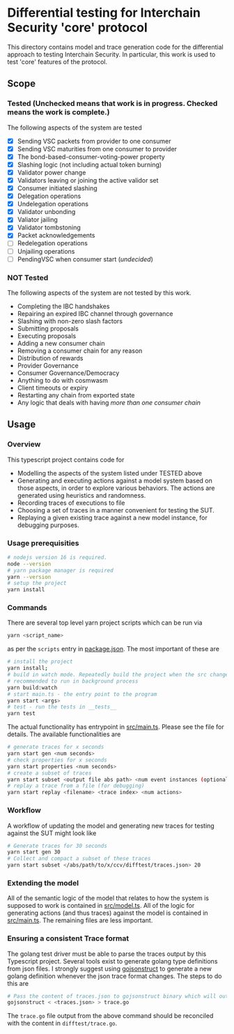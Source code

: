 # Differential testing for Interchain Security 'core' protocol

This directory contains model and trace generation code for the differential approach to testing Interchain Security. In particular, this work is used to test 'core' features of the protocol.

## Scope

### Tested (Unchecked means that work is in progress. Checked means the work is complete.)

The following aspects of the system are tested

- [x] Sending VSC packets from provider to one consumer
- [x] Sending VSC maturities from one consumer to provider
- [x] The bond-based-consumer-voting-power property
- [x] Slashing logic (not including actual token burning)
- [x] Validator power change
- [x] Validators leaving or joining the active validor set
- [x] Consumer initiated slashing
- [x] Delegation operations
- [x] Undelegation operations
- [x] Validator unbonding
- [x] Valiator jailing
- [x] Validator tombstoning
- [x] Packet acknowledgements
- [ ] Redelegation operations
- [ ] Unjailing operations
- [ ] PendingVSC when consumer start (_undecided_)

### NOT Tested

The following aspects of the system are not tested by this work.

- Completing the IBC handshakes
- Repairing an expired IBC channel through governance
- Slashing with non-zero slash factors
- Submitting proposals
- Executing proposals
- Adding a new consumer chain
- Removing a consumer chain for any reason
- Distribution of rewards
- Provider Governance
- Consumer Governance/Democracy
- Anything to do with cosmwasm
- Client timeouts or expiry
- Restarting any chain from exported state
- Any logic that deals with having _more than one consumer chain_

## Usage

### Overview

This typescript project contains code for

- Modelling the aspects of the system listed under TESTED above
- Generating and executing actions against a model system based on those aspects, in order to explore various behaviors. The actions are generated using heuristics and randomness.
- Recording traces of executions to file
- Choosing a set of traces in a manner convenient for testing the SUT.
- Replaying a given existing trace against a new model instance, for debugging purposes.

### Usage prerequisities

```bash
# nodejs version 16 is required.
node --version
# yarn package manager is required
yarn --version
# setup the project
yarn install
```

### Commands

There are several top level yarn project scripts which can be run via

```bash
yarn <script_name>
```

as per the `scripts` entry in [package.json](./package.json). The most important of these are

```bash
# install the project
yarn install;
# build in watch mode. Repeatedly build the project when the src changes
# recommended to run in background process
yarn build:watch
# start main.ts - the entry point to the program
yarn start <args>
# test - run the tests in __tests__
yarn test
```

The actual functionality has entrypoint in [src/main.ts](./src/main.ts). Please see the file for details. The available functionalities are

```bash
# generate traces for x seconds
yarn start gen <num seconds>
# check properties for x seconds
yarn start properties <num seconds>
# create a subset of traces
yarn start subset <output file abs path> <num event instances (optional)>
# replay a trace from a file (for debugging)
yarn start replay <filename> <trace index> <num actions>
```

### Workflow

A workflow of updating the model and generating new traces for testing against the SUT might look like

```bash
# Generate traces for 30 seconds
yarn start gen 30
# Collect and compact a subset of these traces
yarn start subset </abs/path/to/x/ccv/difftest/traces.json> 20
```

### Extending the model

All of the semantic logic of the model that relates to how the system is supposed to work is contained in [src/model.ts](./src/model.ts). All of the logic for generating actions (and thus traces) against the model is contained in [src/main.ts](./src/main.ts). The remaining files are less important.

### Ensuring a consistent Trace format

The golang test driver must be able to parse the traces output by this Typescript project. Several tools exist to generate golang type definitions from json files. I strongly suggest using [gojsonstruct](https://github.com/twpayne/go-jsonstruct) to generate a new golang definition whenever the json trace format changes. The steps to do this are

```bash
# Pass the content of traces.json to gojsonstruct binary which will output a golang type definition
gojsonstruct < <traces.json> > trace.go
```

The `trace.go` file output from the above command should be reconciled with the content in `difftest/trace.go`.

